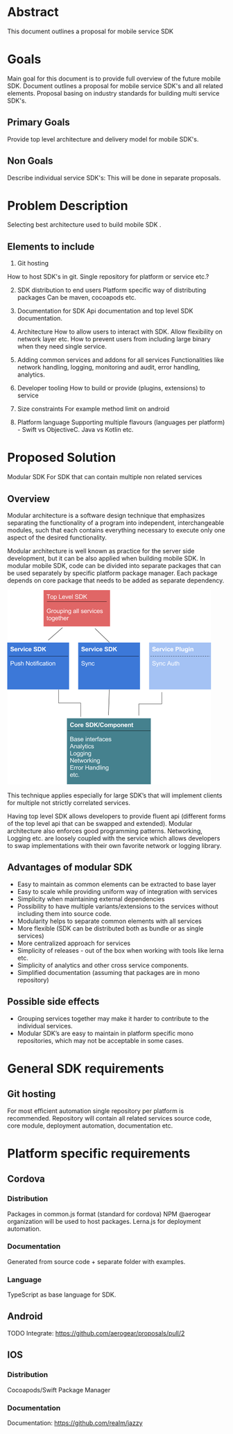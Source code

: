 # Abstract

This document outlines a proposal for mobile service SDK 

# Goals

Main goal for this document is to provide full overview of the future mobile SDK.
Document outlines a proposal for mobile service SDK's and all related elements.
Proposal basing on industry standards for building multi service SDK's. 

## Primary Goals

Provide top level architecture and delivery model for mobile SDK's.

## Non Goals

Describe individual service SDK's:
This will be done in separate proposals.

# Problem Description

Selecting best architecture used to build mobile SDK . 

## Elements to include

1. Git hosting

How to host SDK's in git.
Single repository for platform or service etc.?

2. SDK distribution to end users
Platform specific way of distributing packages
Can be maven, cocoapods etc. 

3. Documentation for SDK
Api documentation and top level SDK documentation. 

4. Architecture
How to allow users to interact with SDK.
Allow flexibility on network layer etc.
How to prevent users from including large binary when they need single service.
 
5. Adding common services and addons for all services
Functionalities like network handling, logging, monitoring and audit, error handling, analytics.

6. Developer tooling 
How to build or provide (plugins, extensions) to service

7. Size constraints 
For example method limit on android

8. Platform language
Supporting multiple flavours (languages per platform) - Swift vs ObjectiveC. Java vs Kotlin etc.

# Proposed Solution

Modular SDK For SDK that can contain multiple non related services 

## Overview

Modular architecture is a software design technique that emphasizes separating the functionality of a program into independent, interchangeable modules, such that each contains everything necessary to execute only one aspect of the desired functionality.

Modular architecture is well known as practice for the server side development, but it can be also applied when building mobile SDK. In modular mobile SDK, code can be divided into separate packages that can be used separately by specific platform package manager. Each package depends on core package that needs to be added as separate dependency.

![Diagram](./Diagram.png)

This technique applies especially for large SDK’s that will implement clients for multiple not strictly correlated services. 

Having top level SDK allows developers to provide fluent api (different forms of the top level api that can be swapped and extended). Modular architecture also enforces good programming patterns. Networking, Logging etc. are loosely coupled with the service which allows developers to swap implementations with their own favorite network or logging library.

## Advantages of modular SDK

- Easy to maintain as common elements can be extracted to base layer
- Easy to scale while providing uniform way of integration with services
- Simplicity when maintaining external dependencies
- Possibility to have multiple variants/extensions to the services without including them into source code.
- Modularity helps to separate common elements with all services
- More flexible (SDK can be distributed both as bundle or as single services)
- More centralized approach for services 
- Simplicity of releases - out of the box when working with tools like lerna etc.
- Simplicity of analytics and other cross service components.
- Simplified documentation (assuming that packages are in mono repository)

## Possible side effects

- Grouping services together may make it harder to contribute to the individual services.
- Modular SDK’s are easy to maintain in platform specific mono repositories, which may not be acceptable in some cases.

# General SDK requirements 

## Git hosting

For most efficient automation single repository per platform is recommended.
Repository will contain all related services source code, core module, deployment automation, documentation etc.

# Platform specific requirements

## Cordova

### Distribution

Packages in common.js format (standard for cordova)
NPM @aerogear organization will be used to host packages.
Lerna.js for deployment automation.

### Documentation

Generated from source code + separate folder with examples.

### Language

TypeScript as base language for SDK. 

## Android

TODO 
Integrate: https://github.com/aerogear/proposals/pull/2 

## IOS
### Distribution
Cocoapods/Swift Package Manager

### Documentation
Documentation: https://github.com/realm/jazzy